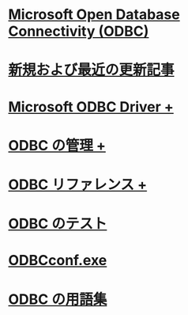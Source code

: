 # [Microsoft Open Database Connectivity (ODBC)](microsoft-open-database-connectivity-odbc.md)
# [新規および最近の更新記事](new-updated-odbc.md)

# [Microsoft ODBC Driver +](../odbc/microsoft/microsoft-supplied-odbc-drivers.md)
# [ODBC の管理 +](../odbc/admin/odbc-data-source-administrator.md)
# [ODBC リファレンス +](../odbc/reference/introduction-to-odbc.md)

# [ODBC のテスト](odbc-test.md)
# [ODBCconf.exe](odbcconf-exe.md)
# [ODBC の用語集](odbc-glossary.md)
